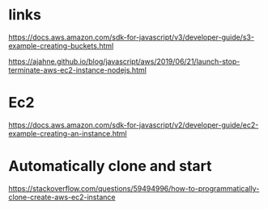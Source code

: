 # links

https://docs.aws.amazon.com/sdk-for-javascript/v3/developer-guide/s3-example-creating-buckets.html

https://ajahne.github.io/blog/javascript/aws/2019/06/21/launch-stop-terminate-aws-ec2-instance-nodejs.html

# Ec2

https://docs.aws.amazon.com/sdk-for-javascript/v2/developer-guide/ec2-example-creating-an-instance.html

# Automatically clone and start

https://stackoverflow.com/questions/59494996/how-to-programmatically-clone-create-aws-ec2-instance